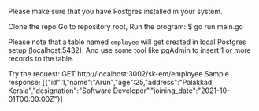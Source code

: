 Please make sure that you have Postgres installed in your system.

Clone the repo
Go to repository root, 
Run the program: 
$ go run main.go

Please note that a table named `employee` will get created in local Postgres setup (localhost:5432).
And use some tool like pgAdmin to insert 1 or more records to the table.

Try the request:
GET http://localhost:3002/sk-em/employee
Sample response:
[{"id":1,"name":"Arun","age":25,"address":"Palakkad, Kerala","designation":"Software Developer","joining_date":"2021-10-01T00:00:00Z"}]
